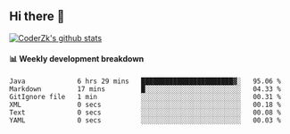 ## Hi there 👋

[![CoderZk's github stats](https://github-readme-stats.vercel.app/api?username=zhoukuo123&show_icons=true&count_private=true)](https://github.com/anuraghazra/github-readme-stats)

#### :bar_chart: Weekly development breakdown

<!--START_SECTION:waka-->

```text
Java             6 hrs 29 mins   ███████████████████████▓░   95.06 %
Markdown         17 mins         █░░░░░░░░░░░░░░░░░░░░░░░░   04.33 %
GitIgnore file   1 min           ░░░░░░░░░░░░░░░░░░░░░░░░░   00.31 %
XML              0 secs          ░░░░░░░░░░░░░░░░░░░░░░░░░   00.18 %
Text             0 secs          ░░░░░░░░░░░░░░░░░░░░░░░░░   00.08 %
YAML             0 secs          ░░░░░░░░░░░░░░░░░░░░░░░░░   00.03 %
```

<!--END_SECTION:waka-->
